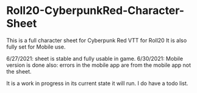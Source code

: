 # Roll20-CyberpunkRed-Character-Sheet
This is a full character sheet for Cyberpunk Red VTT for Roll20
It is also fully set for Mobile use.

6/27/2021: sheet is stable and fully usable in game.
6/30/2021: Mobile version is done also: errors in the mobile app are from the mobile app not the sheet.

It is a work in progress in its current state it will run. I do have a todo list.<br>


